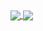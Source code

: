 <!--
### Hi there 👋


**ayhanarici/ayhanarici** is a ✨ _special_ ✨ repository because its `README.md` (this file) appears on your GitHub profile.

Here are some ideas to get you started:

- 🔭 I’m currently working on ...
- 🌱 I’m currently learning ...
- 👯 I’m looking to collaborate on ...
- 🤔 I’m looking for help with ...
- 💬 Ask me about ...
- 📫 How to reach me: ...
- 😄 Pronouns: ...
- ⚡ Fun fact: ...

[![Github Badge](https://img.shields.io/badge/-Github-000?style=quare&labelColor=000&logo=Github&logoColor=white&link=link)](link) 
[![Instagram Badge](https://img.shields.io/badge/-Instagram-C13584?style=flat-quare&labelColor=C13584&logo=instagram&logoColor=white&link=link)](link) 
[![Medium Badge](https://img.shields.io/badge/-Medium-757575?style=flat-quare&labelColor=757575&logo=Medium&logoColor=white&link=link)](link) 
[![Blogger Badge](https://img.shields.io/badge/-Blogger-FF9800?style=flat-quare&labelColor=FF9800&logo=Blogger&logoColor=white&link=link)](link)
[![ayhanarici's top languages](https://github-readme-stats.vercel.app/api/top-langs/?username=ayhanarici&theme=blue-green)](https://github.com/ayhanarici/github-readme-stats)

![Github stats 2](https://github-readme-stats.vercel.app/api?username=ayhanarici&show_icons=true&theme=radical)
-->



<a href="#">
  <img align="center" src="https://github-readme-stats.vercel.app/api/top-langs/?username=ayhanarici&theme=blue-green" />
</a>
<a href="#">
  <img align="center" src="https://github-readme-stats.vercel.app/api?username=ayhanarici&show_icons=true&theme=radical" />
</a>
